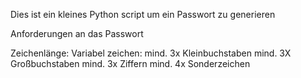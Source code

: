 Dies ist ein kleines Python script um ein Passwort zu generieren

Anforderungen an das Passwort

Zeichenlänge:   Variabel
zeichen:        mind. 3x Kleinbuchstaben
                mind. 3X Großbuchstaben
                mind. 3x Ziffern
                mind. 4x Sonderzeichen
